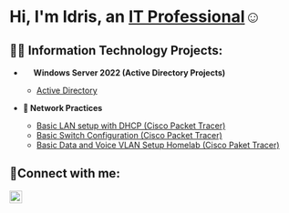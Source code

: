 <h1>Hi, I'm Idris, an <a href="https://linkedin.com/in/idris-adibelli">IT Professional</a>☺</h1>

<h2>👨‍💻 Information Technology Projects:</h2>

- <b> <img src="https://github.com/user-attachments/assets/b04b4f08-0a49-4dae-958f-0d7bf78332b7" height="15" width="15"/> Windows Server 2022 (Active Directory Projects)</b>

   - [Active Directory](https://github.com/idris-adbl/Active-Directory-Projects)

- <b>:signal_strength: Network Practices</b>

  - [Basic LAN setup with DHCP (Cisco Packet Tracer)](https://github.com/idris-adbl/Basic-LAN-setup-with-DHCP-packet-tracer-/blob/main/README.md)
  - [Basic Switch Configuration (Cisco Packet Tracer)](https://github.com/idris-adbl/Basic-Switch-Configuration/tree/main)
  - [Basic Data and Voice VLAN Setup Homelab (Cisco Paket Tracer)](https://github.com/idris-adbl/Basic-Data-and-Voice-VLAN-Setup-Homelab/tree/main)


<h2>🤳Connect with me:</h2>

[<img align="left" alt="Idris | LinkedIn" width="22px" src="https://cdn.jsdelivr.net/npm/simple-icons@v3/icons/linkedin.svg" />][linkedin]



[linkedin]: https://linkedin.com/in/idris-adibelli



